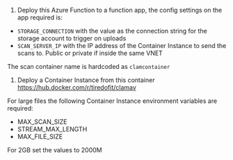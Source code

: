 1. Deploy this Azure Function to a function app, the config settings on the app required is:

- `STORAGE_CONNECTION` with the value as the connection string for the storage account to trigger on uploads
- `SCAN_SERVER_IP` with the IP address of the Container Instance to send the scans to. Public or private if inside the same VNET

The scan container name is hardcoded as `clamcontainer`

1. Deploy a Container Instance from this container https://hub.docker.com/r/tiredofit/clamav

For large files the following Container Instance environment variables are required:

- MAX_SCAN_SIZE
- STREAM_MAX_LENGTH
- MAX_FILE_SIZE

For 2GB set the values to
2000M
